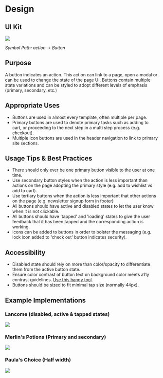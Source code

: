 # Design

## UI Kit

![](../../assets/images/components/button/button-uikit.png)

*Symbol Path: action -> Button*

## Purpose

A button indicates an action. This action can link to a page, open a modal or can be used to change the state of the page UI. Buttons contain multiple state variations and can be styled to adopt different levels of emphasis (primary, secondary, etc.)

## Appropriate Uses

- Buttons are used in almost every template, often multiple per page.
- Primary buttons are used to denote primary tasks such as adding to cart, or proceeding to the next step in a multi step process (e.g. checkout).
- Multiple icon buttons are used in the header navigation to link to primary site sections.

## Usage Tips & Best Practices

- There should only ever be one primary button visible to the user at one time.
- Use secondary button styles when the action is less important than actions on the page adopting the primary style (e.g. add to wishlist vs add to cart).
- Use tertiary buttons when the action is less important that other actions on the page (e.g. newsletter signup form in footer)
- All buttons should have active and disabled states to let the user know when it is not clickable.
- All buttons should have 'tapped' and 'loading' states to give the user feedback that it has been tapped and the corresponding action is working.
- Icons can be added to buttons in order to bolster the messaging (e.g. lock icon added to 'check out' button indicates security).

## Accessibility

- Disabled state should rely on more than color/opacity to differentiate them from the active button state.
- Ensure color contrast of button text on background color meets a11y contrast guidelines. [Use this handy tool](http://www.contrastchecker.com).
- Buttons should be sized to fit minimal tap size (normally 44px).

## Example Implementations

### Lancome (disabled, active & tapped states)

![](../../assets/images/components/button/lancome-buttons.gif)

### Merlin's Potions (Primary and secondary)

![](../../assets/images/components/button/merlins-button.png)

### Paula's Choice (Half width)

![](../../assets/images/components/button/paulas-button.png)
